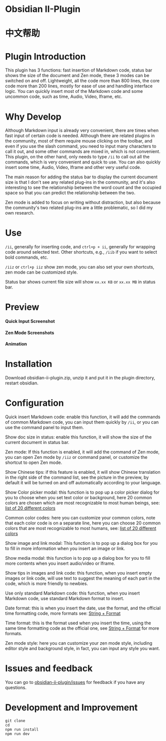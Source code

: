 # Obsidian II-Plugin

# 中文帮助



# Plugin Introduction

This plugin has 3 functions: fast insertion of Markdown code, status bar shows the size of the document and Zen mode, these 3 modes can be switched on and off. Lightweight, all the code more than 800 lines, the core code more than 200 lines, mostly for ease of use and handling interface logic. You can quickly insert most of the Markdown code and some uncommon code, such as time, Audio, Video, Iframe, etc.

# Why Develop

Although Markdown input is already very convenient, there are times when fast input of certain code is needed. Although there are related plugins in the community, most of them require mouse clicking on the toolbar, and even if you use the slash command, you need to input many characters to call it out, and some other commands are mixed in, which is not convenient. This plugin, on the other hand, only needs to type `/ii` to call out all the commands, which is very convenient and quick to use. You can also quickly insert some time, Audio, Video, Iframe and other very useful code.

The main reason for adding the status bar to display the current document size is that I don't see any related plug-ins in the community, and it's also interesting to see the relationship between the word count and the occupied space so that you can predict the relationship between the two.

Zen mode is added to focus on writing without distraction, but also because the community's two related plug-ins are a little problematic, so I did my own research.

# Use

`/ii`, generally for inserting code, and `ctrl+p + ii`, generally for wrapping code around selected text. Other shortcuts, e.g., `/iib` if you want to select bold commands, etc.

`/iiz` or `ctrl+p iiz` show zen mode, you can also set your own shortcuts, zen mode can be customized style.

Status bar shows current file size will show `xx.xx KB` or `xx.xx MB` in status bar.

# Preview

#### Quick Input Screenshot

#### Zen Mode Screenshots

#### Animation



# Installation

Download obsidian-ii-plugin.zip, unzip it and put it in the plugin directory, restart obsidian.

# Configuration

Quick insert Markdown code: enable this function, it will add the commands of common Markdown code, you can input them quickly by `/ii`, or you can use the command panel to input them.

Show doc size in status: enable this function, it will show the size of the current document in status bar.

Zen mode: If this function is enabled, it will add the command of Zen mode, you can open Zen mode by `/iiz` or command panel, or customize the shortcut to open Zen mode.

Show Chinese tips: if this feature is enabled, it will show Chinese translation in the right side of the command list, see the picture in the preview, by default it will be turned on and off automatically according to your language.

Show Color picker modal: this function is to pop up a color picker dialog for you to choose when you set text color or background, here 20 common colors are chosen which are most recognizable to most human beings, see: [list of 20 different colors](https://zhuanlan.zhihu.com/p/508870810 )

Common color codes: here you can customize your common colors, note that each color code is on a separate line, here you can choose 20 common colors that are most recognizable to most humans, see: [list of 20 different colors](https://zhuanlan.zhihu.com/p/508870810 )

Show image and link modal: This function is to pop up a dialog box for you to fill in more information when you insert an image or link.

Show media modal: this function is to pop up a dialog box for you to fill more contents when you insert audio/video or Iframe.

Show tips in images and link code: this function, when you insert empty images or link code, will use text to suggest the meaning of each part in the code, which is more friendly to newbies.

Use only standard Markdown code: this function, when you insert Markdown code, use standard Markdown format to insert.

Date format: this is when you insert the date, use the format, and the official time formatting code, more formats see: [String + Format](https://momentjs.com/docs/#/parsing/string-format/)

Time format: this is the format used when you insert the time, using the same time formatting code as the official one, see [String + Format](https://momentjs.com/docs/#/parsing/string-format/) for more formats.

Zen mode style: here you can customize your zen mode style, including editor style and background style, in fact, you can input any style you want.


# Issues and feedback

You can go to [obsidian-ii-plugin/issues](https://github.com/wish5115/obsidian-ii-plugin/issues) for feedback if you have any questions.

# Development and Improvement

```
git clone 
cd 
npm run install
npm run dev
```
